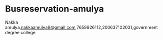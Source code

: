 # Busreservation-amulya
Nakka amulya,nakkaamulya9@gmail.com,7659926112,200637102031,government degree college 

